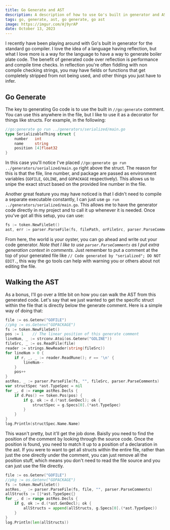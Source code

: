 ```yaml
---
title: Go Generate and AST
description: A description of how to use Go's built in generator and AST to generate code 
tags: go, generate, ast, go generate, go ast
image: https://imgur.com/Aj9yrAP
date: October 13, 2023
---
```


I recently have been playing around with Go's built in generator for the standard go compiler. I love the idea of a language having reflection, but what I love more is a way for the language to have a way to generate boiler plate code. The benefit of generated code over reflection is performance and compile time checks. In reflection you're often fiddling with non compile checking strings, you may have fields or functions that get completely stripped from not being used, and other things you just have to infer.

## Go Generate
The key to generating Go code is to use the built in `//go:generate` comment. You can use this anywhere in the file, but I like to use it as a decorator for things like structs. For example, in the following:
```go
//go:generate go run ../generators/serialized/main.go
type SerializableThing struct {
	number   int
	name     string
	position [4]float32
}
```

In this case you'll notice I've placed `//go:generate go run ../generators/serialized/main.go` right above the struct. The reason for this is that the file, line number, and package are passed as environment variables (`GOFILE`, `GOLINE`, and `GOPACKAGE` respectively). This allows us to snipe the exact struct based on the provided line number in the file.

Another great feature you may have noticed is that I didn't need to compile a separate executable constantly, I can just use `go run ../generators/serialized/main.go`. This allows me to have the generator code directly in my project and to call it up whenever it is needed. Once you've got all this setup, you can use:
```go
fs := token.NewFileSet()
ast, err := parser.ParseFile(fs, filePath, orFileSrc, parser.ParseComments)
```

From here, the world is your oyster, you can go ahead and write out your code generator. *Note that I like to use `parser.ParseComments` as I put extra generation context in comments*. Just remember to put a comment at the top of your generated file like `// Code generated by "serialized"; DO NOT EDIT.`, this way the go tools can help with warning you or others about not editing the file.

## Walking the AST
As a bonus, I'll go over a little bit on how you can walk the AST from this generated code. Let's say that we just wanted to get the specific struct within the file that is directly below the generate comment. Here is a simple way of doing that:
```go
file := os.Getenv("GOFILE")
//pkg := os.Getenv("GOPACKAGE")
fs := token.NewFileSet()
pos := 1	// The linear position of this generate comment
lineNum, _ := strconv.Atoi(os.Getenv("GOLINE"))
fileSrc, _ := os.ReadFile(file)
reader := strings.NewReader(string(fileSrc))
for lineNum > 0 {
	if r, _, _ := reader.ReadRune(); r == '\n' {
		lineNum--
	}
	pos++
}
astRes, _ := parser.ParseFile(fs, "", fileSrc, parser.ParseComments)
var structSpec *ast.TypeSpec = nil
for _, d := range astRes.Decls {
	if d.Pos() == token.Pos(pos) {
		if g, ok := d.(*ast.GenDecl); ok {
			structSpec = g.Specs[0].(*ast.TypeSpec)
		}
	}
}
log.Println(structSpec.Name.Name)
```

This wasn't pretty, but it'll get the job done. Baislly you need to find the position of the comment by looking through the source code. Once the position is found, you need to match it up to a position of a declaration in the ast. If you were to want to get all structs within the entire file, rather than just the one directly under the comment, you can just remove all the position stuff, which means you don't need to read the file source and you can just use the file directly.
```go
file := os.Getenv("GOFILE")
//pkg := os.Getenv("GOPACKAGE")
fs := token.NewFileSet()
astRes, _ := parser.ParseFile(fs, file, "", parser.ParseComments)
allStructs := []*ast.TypeSpec{}
for _, d := range astRes.Decls {
	if g, ok := d.(*ast.GenDecl); ok {
		allStructs = append(allStructs, g.Specs[0].(*ast.TypeSpec))
	}
}
log.Println(len(allStructs))
```
